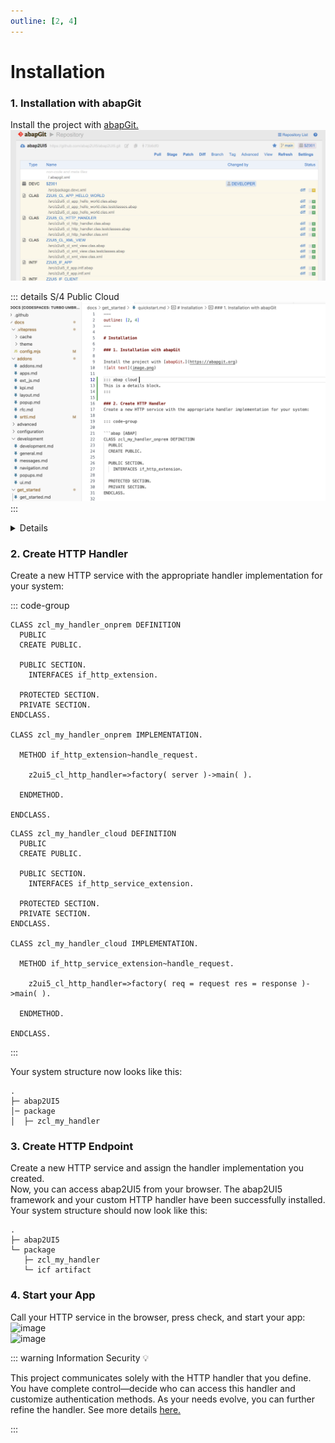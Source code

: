```yaml
---
outline: [2, 4]
---
```


# Installation

### 1. Installation with abapGit

Install the project with [abapGit.](https://abapgit.org)
![alt text](image.png)

::: details S/4 Public Cloud
![alt text](image-3.png)
:::

<details>
 <IMG src="/docs/get_started/image.png"  alt="/docs/get_started/image.png"/>
</details>

### 2. Create HTTP Handler
Create a new HTTP service with the appropriate handler implementation for your system:

::: code-group

```abap [ABAP]
CLASS zcl_my_handler_onprem DEFINITION
  PUBLIC
  CREATE PUBLIC.

  PUBLIC SECTION.
    INTERFACES if_http_extension.

  PROTECTED SECTION.
  PRIVATE SECTION.
ENDCLASS.

CLASS zcl_my_handler_onprem IMPLEMENTATION.

  METHOD if_http_extension~handle_request.

    z2ui5_cl_http_handler=>factory( server )->main( ).

  ENDMETHOD.

ENDCLASS.
```

```abap [ABAP Cloud]
CLASS zcl_my_handler_cloud DEFINITION
  PUBLIC
  CREATE PUBLIC.

  PUBLIC SECTION.
    INTERFACES if_http_service_extension.

  PROTECTED SECTION.
  PRIVATE SECTION.
ENDCLASS.

CLASS zcl_my_handler_cloud IMPLEMENTATION.

  METHOD if_http_service_extension~handle_request.

    z2ui5_cl_http_handler=>factory( req = request res = response )->main( ).

  ENDMETHOD.

ENDCLASS.
```
:::

Your system structure now looks like this:
```
.
├─ abap2UI5
│─ package
│  ├─ zcl_my_handler
```


### 3. Create HTTP Endpoint
Create a new HTTP service and assign the handler implementation you created. <br>
Now, you can access abap2UI5 from your browser. The abap2UI5 framework and your custom HTTP handler have been successfully installed.<br>
Your system structure should now look like this:<br>
```
.
├─ abap2UI5
└─ package
   ├─ zcl_my_handler
   └─ icf artifact
```

### 4. Start your App
Call your HTTP service in the browser, press check, and start your app:
<img width="800" alt="image" src="https://github.com/user-attachments/assets/c8962298-068d-4efb-a853-c44a9b9cda56"><br>
<img width="800" alt="image" src="https://github.com/user-attachments/assets/beee0551-494f-4e29-98bd-529395e27405">


::: warning Information Security 💡

This project communicates solely with the HTTP handler that you define. You have complete control—decide who can access this handler and customize authentication methods. As your needs evolve, you can further refine the handler. See more details [here.](/configuration/general)

:::

